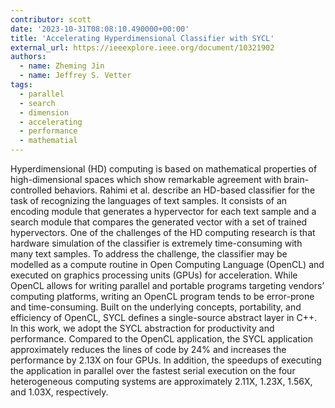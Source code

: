 ```yaml
---
contributor: scott
date: '2023-10-31T08:08:10.490000+00:00'
title: 'Accelerating Hyperdimensional Classifier with SYCL'
external_url: https://ieeexplore.ieee.org/document/10321902
authors:
  - name: Zheming Jin
  - name: Jeffrey S. Vetter
tags:
  - parallel
  - search
  - dimension
  - accelerating
  - performance
  - mathematial
---
```


Hyperdimensional (HD) computing is based on mathematical properties of high-dimensional spaces which show remarkable
agreement with brain-controlled behaviors. Rahimi et al. describe an HD-based classifier for the task of
recognizing the languages of text samples. It consists of an encoding module that generates a hypervector for each
text sample and a search module that compares the generated vector with a set of trained hypervectors. One of the
challenges of the HD computing research is that hardware simulation of the classifier is extremely time-consuming with
many text samples. To address the challenge, the classifier may be modelled as a compute routine in Open Computing
Language (OpenCL) and executed on graphics processing units (GPUs) for acceleration. While OpenCL allows for
writing parallel and portable programs targeting vendors’ computing platforms, writing an OpenCL program tends to be
error-prone and time-consuming. Built on the underlying concepts, portability, and efficiency of OpenCL, SYCL defines a
single-source abstract layer in C++. In this work, we adopt the SYCL abstraction for productivity and performance.
Compared to the OpenCL application, the SYCL application approximately reduces the lines of code by 24% and increases
the performance by 2.13X on four GPUs. In addition, the speedups of executing the application in parallel over the
fastest serial execution on the four heterogeneous computing systems are approximately 2.11X, 1.23X, 1.56X, and 1.03X,
respectively.
